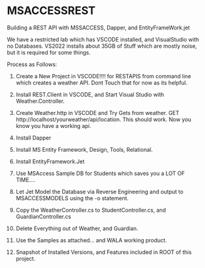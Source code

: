 # MSACCESSREST
Building a REST API with MSSACCESS, Dapper, and EntityFrameWork.jet

We have a restricted lab which has VSCODE installed, and VisualStudio with no Databases.
VS2022 installs about 35GB of Stuff which are mostly noise, but it is required for some things.

Process as Follows:
1) Create a New Project in VSCODE!!!! for RESTAPIS from command line which creates a weather API. Dont Touch that for now as its helpful.
2) Install REST.Client in VSCODE, and Start Visual Studio with Weather.Controller.
3) Create Weather.http in VSCODE and Try Gets from weather. GET http://localhost/yourweather/api/location. This should work. Now you know you have a working api.
4) Install Dapper
5) Install MS Entity Framework, Design, Tools, Relational.
6) Install EntityFramework.Jet
7) Use MSAccess Sample DB for Students which saves you a LOT OF TIME....
5) Let Jet Model the Database via Reverse Engineering and output to MSACCESSMODELS using the -o statement.
6) Copy the WeatherController.cs to StudentController.cs, and GuardianController.cs
7) Delete Everything out of Weather, and Guardian.
8) Use the Samples as attached... and WALA working product.

9) Snapshot of Installed Versions, and Features included in ROOT of this project.
